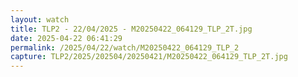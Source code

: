 ```yaml
---
layout: watch
title: TLP2 - 22/04/2025 - M20250422_064129_TLP_2T.jpg
date: 2025-04-22 06:41:29
permalink: /2025/04/22/watch/M20250422_064129_TLP_2
capture: TLP2/2025/202504/20250421/M20250422_064129_TLP_2T.jpg
---
```

